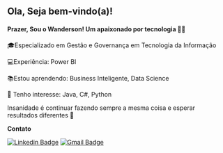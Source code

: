 ## Ola, Seja bem-vindo(a)!

#### Prazer, Sou o Wanderson! Um apaixonado por tecnologia  👨‍💻

🎓Especializado em Gestão e Governança em Tecnologia da Informação

💻Experiência: Power BI

📚Estou aprendendo: Business Inteligente, Data Science

🎯 Tenho interesse: Java, C#, Python

Insanidade é continuar fazendo sempre a mesma coisa e esperar resultados diferentes 🚀

**Contato**

[![Linkedin Badge](https://img.shields.io/badge/-LinkedIn-blue?style=flat-square&logo=Linkedin&logoColor=white&link=https://www.linkedin.com/in/wandersonsousacastro/)](https://www.linkedin.com/in/wandersonsousacastro/)  [![Gmail Badge](https://img.shields.io/badge/-Gmail-c14438?style=flat-square&logo=Gmail&logoColor=white&link=mailtowanderson.sousacastro@gmail.com)](mailto:wanderson.sousacastro@gmail.com)  
  

